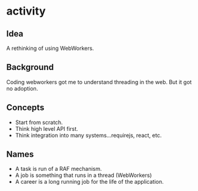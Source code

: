 # activity

## Idea
A rethinking of using WebWorkers.


## Background

Coding webworkers got me to understand threading in the web.
But it got no adoption.

## Concepts

+ Start from scratch.
+ Think high level API first.
+ Think integration into many systems...requirejs, react, etc.


## Names

+ A task is run of a RAF mechanism.
+ A job is something that runs in a thread (WebWorkers)
+ A career is a long running job for the life of the application.


